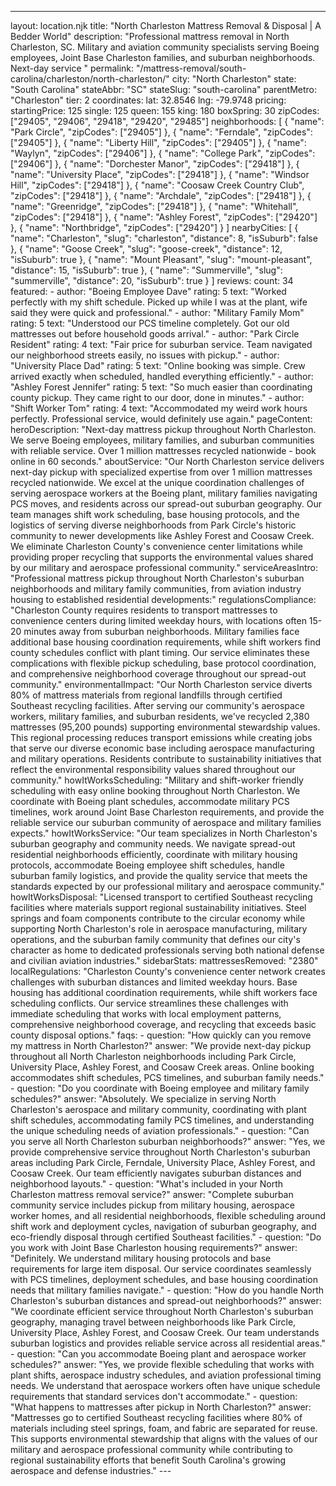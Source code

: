 ---
layout: location.njk
title: "North Charleston Mattress Removal & Disposal | A Bedder World"
description: "Professional mattress removal in North Charleston, SC. Military and aviation community specialists serving Boeing employees, Joint Base Charleston families, and suburban neighborhoods. Next-day service "
permalink: "/mattress-removal/south-carolina/charleston/north-charleston/"
city: "North Charleston" state: "South Carolina" stateAbbr: "SC" stateSlug: "south-carolina" parentMetro: "Charleston" tier: 2 coordinates: lat: 32.8546 lng: -79.9748 pricing: startingPrice: 125 single: 125 queen: 155 king: 180 boxSpring: 30 zipCodes: ["29405", "29406", "29418", "29420", "29485"] neighborhoods: [ { "name": "Park Circle", "zipCodes": ["29405"] }, { "name": "Ferndale", "zipCodes": ["29405"] }, { "name": "Liberty Hill", "zipCodes": ["29405"] }, { "name": "Waylyn", "zipCodes": ["29406"] }, { "name": "College Park", "zipCodes": ["29406"] }, { "name": "Dorchester Manor", "zipCodes": ["29418"] }, { "name": "University Place", "zipCodes": ["29418"] }, { "name": "Windsor Hill", "zipCodes": ["29418"] }, { "name": "Coosaw Creek Country Club", "zipCodes": ["29418"] }, { "name": "Archdale", "zipCodes": ["29418"] }, { "name": "Greenridge", "zipCodes": ["29418"] }, { "name": "Whitehall", "zipCodes": ["29418"] }, { "name": "Ashley Forest", "zipCodes": ["29420"] }, { "name": "Northbridge", "zipCodes": ["29420"] } ] nearbyCities: [ { "name": "Charleston", "slug": "charleston", "distance": 8, "isSuburb": false }, { "name": "Goose Creek", "slug": "goose-creek", "distance": 12, "isSuburb": true }, { "name": "Mount Pleasant", "slug": "mount-pleasant", "distance": 15, "isSuburb": true }, { "name": "Summerville", "slug": "summerville", "distance": 20, "isSuburb": true } ] reviews: count: 34 featured: - author: "Boeing Employee Dave" rating: 5 text: "Worked perfectly with my shift schedule. Picked up while I was at the plant, wife said they were quick and professional." - author: "Military Family Mom" rating: 5 text: "Understood our PCS timeline completely. Got our old mattresses out before household goods arrival." - author: "Park Circle Resident" rating: 4 text: "Fair price for suburban service. Team navigated our neighborhood streets easily, no issues with pickup." - author: "University Place Dad" rating: 5 text: "Online booking was simple. Crew arrived exactly when scheduled, handled everything efficiently." - author: "Ashley Forest Jennifer" rating: 5 text: "So much easier than coordinating county pickup. They came right to our door, done in minutes." - author: "Shift Worker Tom" rating: 4 text: "Accommodated my weird work hours perfectly. Professional service, would definitely use again." pageContent: heroDescription: "Next-day mattress pickup throughout North Charleston. We serve Boeing employees, military families, and suburban communities with reliable service. Over 1 million mattresses recycled nationwide - book online in 60 seconds." aboutService: "Our North Charleston service delivers next-day pickup with specialized expertise from over 1 million mattresses recycled nationwide. We excel at the unique coordination challenges of serving aerospace workers at the Boeing plant, military families navigating PCS moves, and residents across our spread-out suburban geography. Our team manages shift work scheduling, base housing protocols, and the logistics of serving diverse neighborhoods from Park Circle's historic community to newer developments like Ashley Forest and Coosaw Creek. We eliminate Charleston County's convenience center limitations while providing proper recycling that supports the environmental values shared by our military and aerospace professional community." serviceAreasIntro: "Professional mattress pickup throughout North Charleston's suburban neighborhoods and military family communities, from aviation industry housing to established residential developments:" regulationsCompliance: "Charleston County requires residents to transport mattresses to convenience centers during limited weekday hours, with locations often 15-20 minutes away from suburban neighborhoods. Military families face additional base housing coordination requirements, while shift workers find county schedules conflict with plant timing. Our service eliminates these complications with flexible pickup scheduling, base protocol coordination, and comprehensive neighborhood coverage throughout our spread-out community." environmentalImpact: "Our North Charleston service diverts 80% of mattress materials from regional landfills through certified Southeast recycling facilities. After serving our community's aerospace workers, military families, and suburban residents, we've recycled 2,380 mattresses (95,200 pounds) supporting environmental stewardship values. This regional processing reduces transport emissions while creating jobs that serve our diverse economic base including aerospace manufacturing and military operations. Residents contribute to sustainability initiatives that reflect the environmental responsibility values shared throughout our community." howItWorksScheduling: "Military and shift-worker friendly scheduling with easy online booking throughout North Charleston. We coordinate with Boeing plant schedules, accommodate military PCS timelines, work around Joint Base Charleston requirements, and provide the reliable service our suburban community of aerospace and military families expects." howItWorksService: "Our team specializes in North Charleston's suburban geography and community needs. We navigate spread-out residential neighborhoods efficiently, coordinate with military housing protocols, accommodate Boeing employee shift schedules, handle suburban family logistics, and provide the quality service that meets the standards expected by our professional military and aerospace community." howItWorksDisposal: "Licensed transport to certified Southeast recycling facilities where materials support regional sustainability initiatives. Steel springs and foam components contribute to the circular economy while supporting North Charleston's role in aerospace manufacturing, military operations, and the suburban family community that defines our city's character as home to dedicated professionals serving both national defense and civilian aviation industries." sidebarStats: mattressesRemoved: "2380" localRegulations: "Charleston County's convenience center network creates challenges with suburban distances and limited weekday hours. Base housing has additional coordination requirements, while shift workers face scheduling conflicts. Our service streamlines these challenges with immediate scheduling that works with local employment patterns, comprehensive neighborhood coverage, and recycling that exceeds basic county disposal options." faqs: - question: "How quickly can you remove my mattress in North Charleston?" answer: "We provide next-day pickup throughout all North Charleston neighborhoods including Park Circle, University Place, Ashley Forest, and Coosaw Creek areas. Online booking accommodates shift schedules, PCS timelines, and suburban family needs." - question: "Do you coordinate with Boeing employee and military family schedules?" answer: "Absolutely. We specialize in serving North Charleston's aerospace and military community, coordinating with plant shift schedules, accommodating family PCS timelines, and understanding the unique scheduling needs of aviation professionals." - question: "Can you serve all North Charleston suburban neighborhoods?" answer: "Yes, we provide comprehensive service throughout North Charleston's suburban areas including Park Circle, Ferndale, University Place, Ashley Forest, and Coosaw Creek. Our team efficiently navigates suburban distances and neighborhood layouts." - question: "What's included in your North Charleston mattress removal service?" answer: "Complete suburban community service includes pickup from military housing, aerospace worker homes, and all residential neighborhoods, flexible scheduling around shift work and deployment cycles, navigation of suburban geography, and eco-friendly disposal through certified Southeast facilities." - question: "Do you work with Joint Base Charleston housing requirements?" answer: "Definitely. We understand military housing protocols and base requirements for large item disposal. Our service coordinates seamlessly with PCS timelines, deployment schedules, and base housing coordination needs that military families navigate." - question: "How do you handle North Charleston's suburban distances and spread-out neighborhoods?" answer: "We coordinate efficient service throughout North Charleston's suburban geography, managing travel between neighborhoods like Park Circle, University Place, Ashley Forest, and Coosaw Creek. Our team understands suburban logistics and provides reliable service across all residential areas." - question: "Can you accommodate Boeing plant and aerospace worker schedules?" answer: "Yes, we provide flexible scheduling that works with plant shifts, aerospace industry schedules, and aviation professional timing needs. We understand that aerospace workers often have unique schedule requirements that standard services don't accommodate." - question: "What happens to mattresses after pickup in North Charleston?" answer: "Mattresses go to certified Southeast recycling facilities where 80% of materials including steel springs, foam, and fabric are separated for reuse. This supports environmental stewardship that aligns with the values of our military and aerospace professional community while contributing to regional sustainability efforts that benefit South Carolina's growing aerospace and defense industries." ---